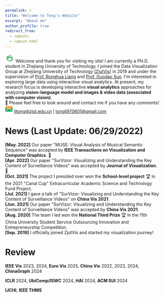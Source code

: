 ```yaml
---
permalink: /
title: "Welcome to Tong's Website"
excerpt: "About me"
author_profile: true
redirect_from: 
  - /about/
  - /about.html
---
```


<img src="/images/clap.png" width="30px" height="30px"> Welcome and thank you for visiting my site! I am currently a PH.D. student in Zhejiang University of Technology. I joined the Data Visualization Group at Zhejiang University of Technology [(ZjutVis)](https://zjutvis.org/) in 2019 and under the supervision of [Prof. Ronghua Liang](https://scholar.google.com/citations?user=fbvnBG4AAAAJ&hl=en) and [Prof. Guodao Sun](https://godoorsun.org/). I'm interested in exploring large data using interactive visual analytics. At present, my research focus is developing interactive <strong>visual analytics</strong> approaches for analyzing <strong>vision-language model and images & video data (associated with computer vision)</strong>.                   
👀 Please feel free to look around and contact me if you have any comments!                      
<img src="/images/email.png" width="25px" height="25px"> litong@zjut.edu.cn  |  tongli970601@gmail.com

News (Last Update: 06/29/2022)
======
<strong>[May. 2022]</strong> Our paper "MUSE: Visual Analysis of Musical Semantic Sequence" was accepted by <strong>IEEE Transactions on Visualization and Computer Graphics</strong>. 🎉                                                                                               
<strong>[Apr. 2022]</strong> Our paper "SurVizor: Visualizing and Understanding the Key Content of Surveillance Videos" was accepted by <strong>Journal of Visualization</strong>. 🎉                                                                                     
<strong>[Oct. 2021]</strong> The project I presided over won the <strong>School-level project</strong> 🏆 in the 2021 "Canal Cup" Extracurricular Academic Science and Technology Fund Project.                                                              
<strong>[Jul. 2021]</strong> I gave a talk of "SurVizor: Visualizing and Understanding the Key Content of Surveillance Videos" on <strong>China Vis 2021</strong>.                                                                                                                                         
<strong>[Jun. 2021]</strong> Our paper "SurVizor: Visualizing and Understanding the Key Content of Surveillance Videos" was accepted by <strong>China Vis 2021</strong>.                                  
<strong>[Aug. 2020]</strong> The team I led won the <strong>National Third Prize</strong> 🏆 in the 11th China University Student Service Outsourcing Innovation and Entrepreneurship Competition.                                            
<strong>[Sep. 2019]</strong> I officially joined ZjutVis and started my visualization journey!                                                                                                                                                                           

<!--Education
======
<img src="/images/hat.png" width="30px" height="30px"> Ph.D. in Computer Science and Technology, Zhejiang University of Technology. 2019 - Now                          
<img src="/images/hat.png" width="30px" height="30px"> B.E. in Software Engineering, Tianjin Normal University. 2015 - 2019              -->
          

Review
======
<strong>IEEE Vis</strong> 2023, 2024, <strong>Euro Vis</strong> 2025, <strong>China Vis</strong> 2022, 2023, 2024, <strong>ChinaGraph</strong> 2024

<strong>ICLR</strong> 2024, <strong>UbiComp/ISWC</strong> 2024, <strong>HAI</strong> 2024, <strong>ACM SUI</strong> 2024

<strong>IJCHI</strong>, <strong>IEEE THMS</strong>




